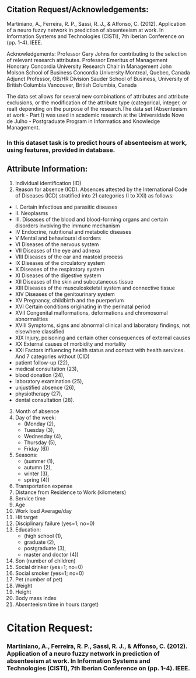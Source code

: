 ## Citation Request/Acknowledgements:
Martiniano, A., Ferreira, R. P., Sassi, R. J., & Affonso, C. (2012). Application of a neuro fuzzy network in prediction of absenteeism at work. In Information Systems and Technologies (CISTI), 7th Iberian Conference on (pp. 1-4). IEEE.

Acknowledgements: Professor Gary Johns for contributing to the selection of relevant research attributes. Professor Emeritus of Management Honorary Concordia University Research Chair in Management John Molson School of Business Concordia University Montreal, Quebec, Canada Adjunct Professor, OB/HR Division Sauder School of Business, University of British Columbia Vancouver, British Columbia, Canada


The data set allows for several new combinations of attributes and attribute exclusions, or the modification of the attribute type (categorical, integer, or real) depending on the purpose of the research.The data set (Absenteeism at work - Part I) was used in academic research at the Universidade Nove de Julho - Postgraduate Program in Informatics and Knowledge Management.

### In this dataset task is to predict hours of absenteeism at work, using features, provided in database.

## Attribute Information:

1. Individual identification (ID)
2. Reason for absence (ICD).
Absences attested by the International Code of Diseases (ICD) stratified into 21 categories (I to XXI) as follows:
  - I. Certain infectious and parasitic diseases
  - II. Neoplasms
  - III. Diseases of the blood and blood-forming organs and certain disorders involving the immune mechanism
  - IV Endocrine, nutritional and metabolic diseases
  - V Mental and behavioural disorders
  - VI Diseases of the nervous system
  - VII Diseases of the eye and adnexa
  - VIII Diseases of the ear and mastoid process
  - IX Diseases of the circulatory system
  - X Diseases of the respiratory system
  - XI Diseases of the digestive system
  - XII Diseases of the skin and subcutaneous tissue
  - XIII Diseases of the musculoskeletal system and connective tissue
  - XIV Diseases of the genitourinary system
  - XV Pregnancy, childbirth and the puerperium
  - XVI Certain conditions originating in the perinatal period
  - XVII Congenital malformations, deformations and chromosomal abnormalities
  - XVIII Symptoms, signs and abnormal clinical and laboratory findings, not elsewhere classified
  - XIX Injury, poisoning and certain other consequences of external causes
  - XX External causes of morbidity and mortality
  - XXI Factors influencing health status and contact with health services.
And 7 categories without (CID)
  - patient follow-up (22), 
  - medical consultation (23), 
  - blood donation (24), 
  - laboratory examination (25), 
  - unjustified absence (26), 
  - physiotherapy (27), 
  - dental consultation (28).
3. Month of absence
4. Day of the week:
    - (Monday (2), 
    - Tuesday (3), 
    - Wednesday (4), 
    - Thursday (5), 
    - Friday (6))
5. Seasons:
    - (summer (1), 
    - autumn (2), 
    - winter (3), 
    - spring (4))
6. Transportation expense
7. Distance from Residence to Work (kilometers)
8. Service time
9. Age
10. Work load Average/day
11. Hit target
12. Disciplinary failure (yes=1; no=0)
13. Education:
    - (high school (1), 
    - graduate (2), 
    - postgraduate (3), 
    - master and doctor (4))
14. Son (number of children)
15. Social drinker (yes=1; no=0)
16. Social smoker (yes=1; no=0)
17. Pet (number of pet)
18. Weight
19. Height
20. Body mass index
21. Absenteeism time in hours (target)

# Citation Request:

### Martiniano, A., Ferreira, R. P., Sassi, R. J., & Affonso, C. (2012). Application of a neuro fuzzy network in prediction of absenteeism at work. In Information Systems and Technologies (CISTI), 7th Iberian Conference on (pp. 1-4). IEEE.
